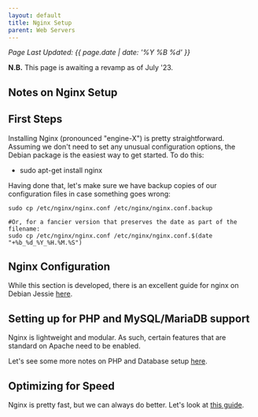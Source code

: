 ```yaml
---
layout: default
title: Nginx Setup
parent: Web Servers
---
```

_Page Last Updated: {{ page.date | date: '%Y %B %d' }}_
<br>

**N.B.** This page is awaiting a revamp as of July '23.

## Notes on Nginx Setup

First Steps
-----------

Installing Nginx (pronounced "engine-X") is pretty straightforward. Assuming we don't need to set any unusual configuration options, the Debian package is the easiest way to get started. To do this:

-   sudo apt-get install nginx

Having done that, let's make sure we have backup copies of our configuration files in case something goes wrong:

    sudo cp /etc/nginx/nginx.conf /etc/nginx/nginx.conf.backup

    #Or, for a fancier version that preserves the date as part of the filename:
    sudo cp /etc/nginx/nginx.conf /etc/nginx/nginx.conf.$(date "+%b_%d_%Y_%H.%M.%S")

Nginx Configuration
-------------------

While this section is developed, there is an excellent guide for nginx on Debian Jessie [here](https://www.linode.com/docs/websites/nginx/how-to-configure-nginx).

Setting up for PHP and MySQL/MariaDB support
--------------------------------------------

Nginx is lightweight and modular. As such, certain features that are standard on Apache need to be enabled.

Let's see some more notes on PHP and Database setup [here](https://www.linode.com/docs/guides/how-to-install-the-lemp-stack-on-debian-10/).

Optimizing for Speed
--------------------

Nginx is pretty fast, but we can always do better. Let's look at [this guide](https://www.linode.com/docs/websites/nginx/configure-nginx-for-optimized-performance).